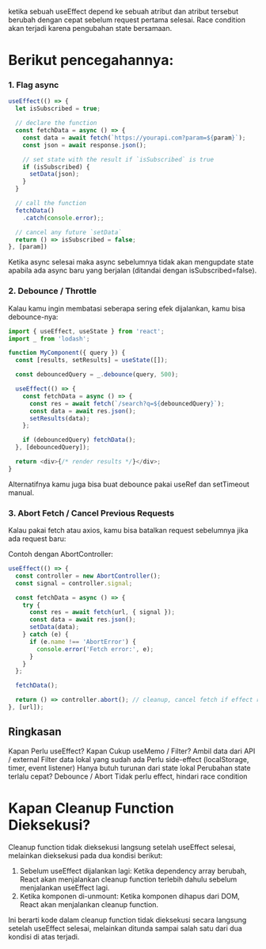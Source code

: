 ketika sebuah useEffect depend ke sebuah atribut dan atribut tersebut berubah dengan cepat sebelum request pertama selesai. Race condition akan terjadi karena pengubahan state bersamaan.

# Berikut pencegahannya:
### 1. Flag async

```javascript
useEffect(() => {
  let isSubscribed = true;

  // declare the function
  const fetchData = async () => {
    const data = await fetch(`https://yourapi.com?param=${param}`);
    const json = await response.json();

    // set state with the result if `isSubscribed` is true
    if (isSubscribed) {
      setData(json);
    }
  }

  // call the function
  fetchData()
    .catch(console.error);;

  // cancel any future `setData`
  return () => isSubscribed = false;
}, [param])
```

Ketika async selesai maka async sebelumnya tidak akan mengupdate state apabila ada async baru yang berjalan (ditandai dengan isSubscribed=false).

### 2. Debounce / Throttle
Kalau kamu ingin membatasi seberapa sering efek dijalankan, kamu bisa debounce-nya:

```javascript
import { useEffect, useState } from 'react';
import _ from 'lodash';

function MyComponent({ query }) {
  const [results, setResults] = useState([]);

  const debouncedQuery = _.debounce(query, 500);

  useEffect(() => {
    const fetchData = async () => {
      const res = await fetch(`/search?q=${debouncedQuery}`);
      const data = await res.json();
      setResults(data);
    };

    if (debouncedQuery) fetchData();
  }, [debouncedQuery]);

  return <div>{/* render results */}</div>;
}
```
Alternatifnya kamu juga bisa buat debounce pakai useRef dan setTimeout manual.

### 3. Abort Fetch / Cancel Previous Requests
Kalau pakai fetch atau axios, kamu bisa batalkan request sebelumnya jika ada request baru:

Contoh dengan AbortController:
```javascript
useEffect(() => {
  const controller = new AbortController();
  const signal = controller.signal;

  const fetchData = async () => {
    try {
      const res = await fetch(url, { signal });
      const data = await res.json();
      setData(data);
    } catch (e) {
      if (e.name !== 'AbortError') {
        console.error('Fetch error:', e);
      }
    }
  };

  fetchData();

  return () => controller.abort(); // cleanup, cancel fetch if effect runs again
}, [url]);
```

## Ringkasan
Kapan Perlu useEffect?	Kapan Cukup useMemo / Filter?
Ambil data dari API / external	Filter data lokal yang sudah ada
Perlu side-effect (localStorage, timer, event listener)	Hanya butuh turunan dari state lokal
Perubahan state terlalu cepat? Debounce / Abort	Tidak perlu effect, hindari race condition

# Kapan Cleanup Function Dieksekusi?
Cleanup function tidak dieksekusi langsung setelah useEffect selesai, melainkan dieksekusi pada dua kondisi berikut:

1. Sebelum useEffect dijalankan lagi: Ketika dependency array berubah, React akan menjalankan cleanup function terlebih dahulu sebelum menjalankan useEffect lagi.
2. Ketika komponen di-unmount: Ketika komponen dihapus dari DOM, React akan menjalankan cleanup function.

Ini berarti kode dalam cleanup function tidak dieksekusi secara langsung setelah useEffect selesai, melainkan ditunda sampai salah satu dari dua kondisi di atas terjadi.